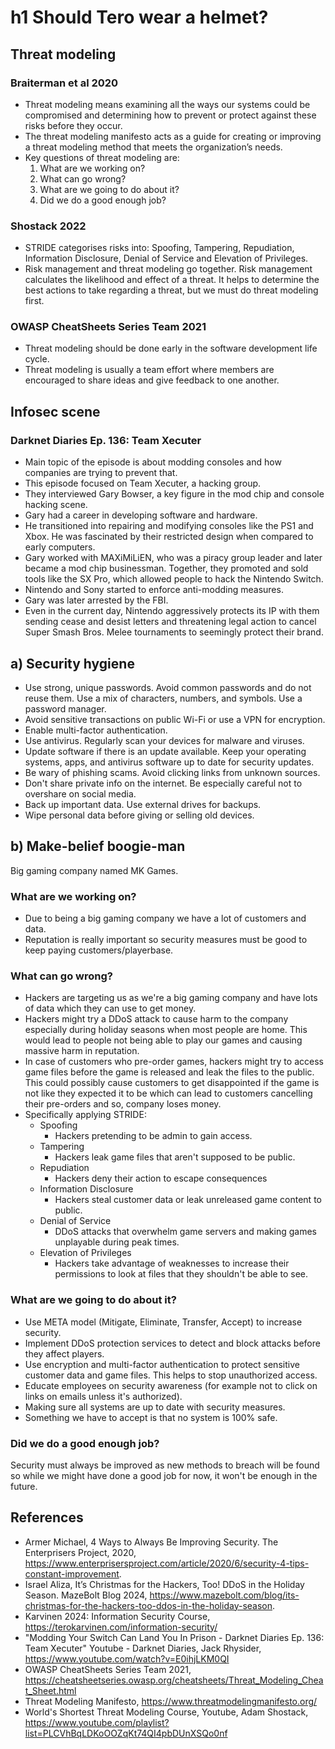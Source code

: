 # h1 Should Tero wear a helmet? 

## Threat modeling

### Braiterman et al 2020

- Threat modeling means examining all the ways our systems could be compromised and determining how to prevent or protect against these risks before they occur.
- The threat modeling manifesto acts as a guide for creating or improving a threat modeling method that meets the organization’s needs.
- Key questions of threat modeling are:
  1. What are we working on?
  2. What can go wrong?
  3. What are we going to do about it?
  4. Did we do a good enough job?

### Shostack 2022

- STRIDE categorises risks into: Spoofing, Tampering, Repudiation, Information Disclosure, Denial of Service and Elevation of Privileges.
- Risk management and threat modeling go together. Risk management calculates the likelihood and effect of a threat. It helps to determine the best actions to take regarding a threat, but we must do threat modeling first.

### OWASP CheatSheets Series Team 2021

- Threat modeling should be done early in the software development life cycle.
- Threat modeling is usually a team effort where members are encouraged to share ideas and give feedback to one another.

## Infosec scene

### Darknet Diaries Ep. 136: Team Xecuter

- Main topic of the episode is about modding consoles and how companies are trying to prevent that.
- This episode focused on Team Xecuter, a hacking group.
- They interviewed Gary Bowser, a key figure in the mod chip and console hacking scene.
- Gary had a career in developing software and hardware.
- He transitioned into repairing and modifying consoles like the PS1 and Xbox. He was fascinated by their restricted design when compared to early computers.
- Gary worked with MAXiMiLiEN, who was a piracy group leader and later became a mod chip businessman. Together, they promoted and sold tools like the SX Pro, which allowed people to hack the Nintendo Switch.
- Nintendo and Sony started to enforce anti-modding measures.
- Gary was later arrested by the FBI.
- Even in the current day, Nintendo aggressively protects its IP with them sending cease and desist letters and threatening legal action to cancel Super Smash Bros. Melee tournaments to seemingly protect their brand.

## a) Security hygiene

- Use strong, unique passwords. Avoid common passwords and do not reuse them. Use a mix of characters, numbers, and symbols. Use a password manager. 
- Avoid sensitive transactions on public Wi-Fi or use a VPN for encryption.
- Enable multi-factor authentication.
- Use antivirus. Regularly scan your devices for malware and viruses.
- Update software if there is an update available. Keep your operating systems, apps, and antivirus software up to date for security updates.
- Be wary of phishing scams. Avoid clicking links from unknown sources.
- Don't share private info on the internet. Be especially careful not to overshare on social media.
- Back up important data. Use external drives for backups.
- Wipe personal data before giving or selling old devices.

## b) Make-belief boogie-man

Big gaming company named MK Games.

### What are we working on?
   - Due to being a big gaming company we have a lot of customers and data.
   - Reputation is really important so security measures must be good to keep paying customers/playerbase.

### What can go wrong?
   - Hackers are targeting us as we're a big gaming company and have lots of data which they can use to get money.
   - Hackers might try a DDoS attack to cause harm to the company especially during holiday seasons when most people are home. This would lead to people not being able to play our games and causing massive harm in reputation.
   - In case of customers who pre-order games, hackers might try to access game files before the game is released and leak the files to the public. This could possibly cause customers to get disappointed if the game is not like they expected it to be which can lead to customers cancelling their pre-orders and so, company loses money.
   - Specifically applying STRIDE:
      - Spoofing
        - Hackers pretending to be admin to gain access.
      - Tampering
        - Hackers leak game files that aren't supposed to be public.
      - Repudiation
        - Hackers deny their action to escape consequences
      - Information Disclosure
        - Hackers steal customer data or leak unreleased game content to public.
      - Denial of Service
        - DDoS attacks that overwhelm game servers and making games unplayable during peak times.
      - Elevation of Privileges
        - Hackers take advantage of weaknesses to increase their permissions to look at files that they shouldn't be able to see.

### What are we going to do about it?
- Use META model (Mitigate, Eliminate, Transfer, Accept) to increase security.
- Implement DDoS protection services to detect and block attacks before they affect players.
- Use encryption and multi-factor authentication to protect sensitive customer data and game files. This helps to stop unauthorized access.
- Educate employees on security awareness (for example not to click on links on emails unless it's authorized).
- Making sure all systems are up to date with security measures.
- Something we have to accept is that no system is 100% safe.
 
### Did we do a good enough job?
Security must always be improved as new methods to breach will be found so while we might have done a good job for now, it won't be enough in the future.

## References

- Armer Michael, 4 Ways to Always Be Improving Security. The Enterprisers Project, 2020, https://www.enterprisersproject.com/article/2020/6/security-4-tips-constant-improvement.
- Israel Aliza, It’s Christmas for the Hackers, Too! DDoS in the Holiday Season. MazeBolt Blog 2024, https://www.mazebolt.com/blog/its-christmas-for-the-hackers-too-ddos-in-the-holiday-season.
- Karvinen 2024: Information Security Course, https://terokarvinen.com/information-security/
- "Modding Your Switch Can Land You In Prison - Darknet Diaries Ep. 136: Team Xecuter" Youtube - Darknet Diaries, Jack Rhysider, https://www.youtube.com/watch?v=E0ihjLKM0QI
- OWASP CheatSheets Series Team 2021, https://cheatsheetseries.owasp.org/cheatsheets/Threat_Modeling_Cheat_Sheet.html
- Threat Modeling Manifesto, https://www.threatmodelingmanifesto.org/
- World's Shortest Threat Modeling Course, Youtube, Adam Shostack, https://www.youtube.com/playlist?list=PLCVhBqLDKoOOZqKt74QI4pbDUnXSQo0nf
